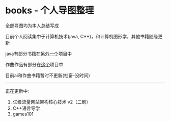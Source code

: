 # books - 个人导图整理

全部导图均为本人总结写成

目前个人阅读集中于计算机技术(java, C++)，和计算机图形学，其他书籍随缘更新

java有部分书籍在[另外一个](https://github.com/Ryu613/java-all-in-one)项目中

作曲作品有部分在[这个](https://github.com/Ryu613/musical-composition)项目中

目前ai和作曲书籍暂时不更新(社畜-没时间)

---

正在更新中:
1. 亿级流量网站架构核心技术 v2（二刷）
2. C++语言导学
3. games101